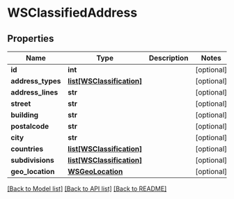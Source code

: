 # WSClassifiedAddress

## Properties
Name | Type | Description | Notes
------------ | ------------- | ------------- | -------------
**id** | **int** |  | [optional] 
**address_types** | [**list[WSClassification]**](WSClassification.md) |  | [optional] 
**address_lines** | **str** |  | [optional] 
**street** | **str** |  | [optional] 
**building** | **str** |  | [optional] 
**postalcode** | **str** |  | [optional] 
**city** | **str** |  | [optional] 
**countries** | [**list[WSClassification]**](WSClassification.md) |  | [optional] 
**subdivisions** | [**list[WSClassification]**](WSClassification.md) |  | [optional] 
**geo_location** | [**WSGeoLocation**](WSGeoLocation.md) |  | [optional] 

[[Back to Model list]](../README.md#documentation-for-models) [[Back to API list]](../README.md#documentation-for-api-endpoints) [[Back to README]](../README.md)


